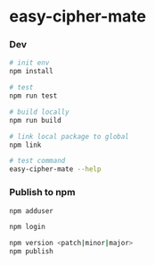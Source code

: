 # easy-cipher-mate

### Dev

```bash
# init env
npm install

# test
npm run test

# build locally
npm run build

# link local package to global
npm link

# test command
easy-cipher-mate --help
```

### Publish to npm

```bash
npm adduser

npm login

npm version <patch|minor|major>
npm publish
```
